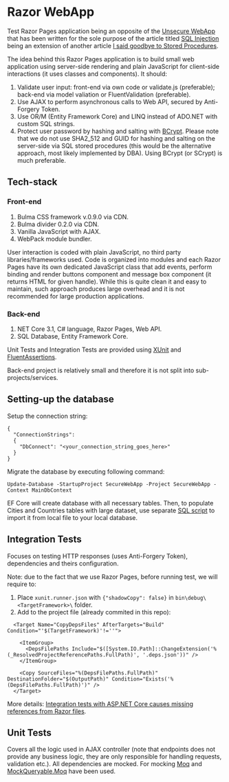 # Razor WebApp

Test Razor Pages application being an opposite of the [Unsecure WebApp](https://github.com/TomaszKandula/UnsecureWebApp) that has been written for the sole purpose of the article titled [SQL Injection](https://medium.com/&#64;tomasz.kandula/sql-injection-1bde8bb76ebc) being an extension of another article [I said goodbye to Stored Procedures](https://medium.com/swlh/i-said-goodbye-to-stored-procedures-539d56350486).

The idea behind this Razor Pages application is to build small web application using server-side rendering and plain JavaScript for client-side interactions (it uses classes and components). It should:

1. Validate user input: front-end via own code or validate.js (preferable); back-end via model valiation or FluentValidation (preferable).
1. Use AJAX to perform asynchronous calls to Web API, secured by Anti-Forgery Token. 
1. Use OR/M (Entity Framework Core) and LINQ instead of ADO.NET with custom SQL strings.
1. Protect user password by hashing and salting with [BCrypt](https://auth0.com/blog/hashing-in-action-understanding-bcrypt/). Please note that we do not use SHA2_512 and GUID for hashing and salting on the server-side via SQL stored procedures (this would be the alternative approach, most likely implemented by DBA). Using BCrypt (or SCrypt) is much preferable.

## Tech-stack

### Front-end

1. Bulma CSS framework v.0.9.0 via CDN.
1. Bulma divider 0.2.0 via CDN.
1. Vanilla JavaScript with AJAX.
1. WebPack module bundler.

User interaction is coded with plain JavaScript, no third party libraries/frameworks used. Code is organized into modules and each Razor Pages have its own dedicated JavaScript class that add events, perform binding and render buttons component and message box component (it returns HTML for given handle). While this is quite clean it and easy to maintain, such approach produces large overhead and it is not recommended for large production applications.

### Back-end

1. NET Core 3.1, C# language, Razor Pages, Web API.
1. SQL Database, Entity Framework Core.

Unit Tests and Integration Tests are provided using [XUnit](https://github.com/xunit/xunit) and [FluentAssertions](https://github.com/fluentassertions/fluentassertions).

Back-end project is relatively small and therefore it is not split into sub-projects/services.

## Setting-up the database

Setup the connection string:

```
{
  "ConnectionStrings": 
  {
    "DbConnect": "<your_connection_string_goes_here>"
  }
}
```

Migrate the database by executing following command:

`Update-Database -StartupProject SecureWebApp -Project SecureWebApp -Context MainDbContext`

EF Core will create database with all necessary tables. Then, to populate Cities and Countries tables with large dataset, use separate [SQL script](https://github.com/TomaszKandula/RazorWebApp/blob/master/CsvData/ImportCsvToDatabase.sql) to import it from local file to your local database.

## Integration Tests

Focuses on testing HTTP responses (uses Anti-Forgery Token), dependencies and theirs configuration.

Note: due to the fact that we use Razor Pages, before running test, we will require to:

1. Place `xunit.runner.json` with `{"shadowCopy": false}` in `bin\debug\<TargetFramework>\` folder.
1. Add to the project file (already commited in this repo):

```
  <Target Name="CopyDepsFiles" AfterTargets="Build" Condition="'$(TargetFramework)'!=''">

    <ItemGroup>
      <DepsFilePaths Include="$([System.IO.Path]::ChangeExtension('%(_ResolvedProjectReferencePaths.FullPath)', '.deps.json'))" />
    </ItemGroup>

    <Copy SourceFiles="%(DepsFilePaths.FullPath)" DestinationFolder="$(OutputPath)" Condition="Exists('%(DepsFilePaths.FullPath)')" />
  </Target>
```

More details: [Integration tests with ASP.NET Core causes missing references from Razor files](https://github.com/aspnet/Razor/issues/1212).

## Unit Tests

Covers all the logic used in AJAX controller (note that endpoints does not provide any business logic, they are only responsible for handling requests, validation etc.). All dependencies are mocked. For mocking [Moq](https://github.com/moq/moq4) and [MockQueryable.Moq](https://github.com/romantitov/MockQueryable) have been used. 
